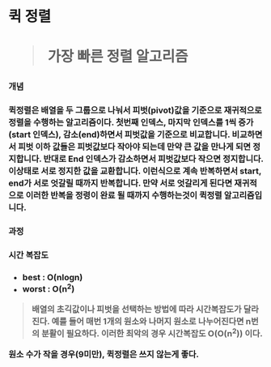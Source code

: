 <h1>퀵 정렬<h1>
 <blockquote>
  <p>가장 빠른 정렬 알고리즘</p>
 </blockquote>
 <h3>개념<h3>
 <p>퀵정렬은 배열을 두 그룹으로 나눠서 피벗(pivot)값을 기준으로 재귀적으로 정렬을 수행하는 알고리즘이다. 첫번째 인덱스, 마지막 인덱스를 1씩 증가(start 인덱스), 감소(end)하면서 피벗값을 기준으로
 비교합니다. 비교하면서 피벗 이하 값들은 피벗값보다 작아야 되는데 만약 큰 값을 만나게 되면 정지합니다. 반대로 End 인덱스가 감소하면서 피벗값보다 작으면 정지합니다. 이상태로 서로 정지한 값을 교환합니다.
  이런식으로 계속 반복하면서 start, end가 서로 엇갈릴 때까지 반복합니다. 만약 서로 엇갈리게 된다면 재귀적으로 이러한 반복을 정령이 완료 될 때까지 수행하는것이 퀵정렬 알고리즘입니다.</p>
  <h3>과정<h3>
  
  <h3>시간 복잡도<h3>
  <ul>
    <li> best : O(nlogn)</li>
    <li> worst : O(n<sup>2</sup>)</li>
  </ul>
  <blockquote>
  <p>배열의 초긱값이나 피벗을 선택하는 방법에 따라 시간복잡도가 달라진다. 예를 들어 매번 1개의 원소와 나머지 원소로 나누어진다면 n번의 분활이 필요하다. 이러한 최악의 경우 시간복잡도 O(O(n<sup>2</sup>))
  이다.</p>
 </blockquote>
<p>원소 수가 작을 경우(9미만),  퀵정렬은 쓰지 않는게 좋다.</p>
